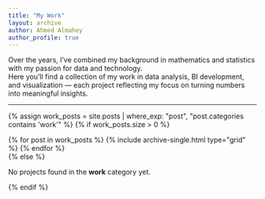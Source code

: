 ```yaml
---
title: "My Work"
layout: archive
author: Ahmed Almahey
author_profile: true
---
```


Over the years, I’ve combined my background in mathematics and statistics with my passion for data and technology.  
Here you’ll find a collection of my work in data analysis, BI development, and visualization — each project reflecting my focus on turning numbers into meaningful insights.

<hr>

{% assign work_posts = site.posts | where_exp: "post", "post.categories contains 'work'" %}
{% if work_posts.size > 0 %}
  <div class="entries-grid">
  {% for post in work_posts %}
    {% include archive-single.html type="grid" %}
  {% endfor %}
  </div>
{% else %}
  <p>No projects found in the <strong>work</strong> category yet.</p>
{% endif %}

